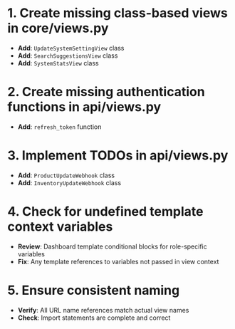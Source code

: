 # 1. Create missing class-based views in core/views.py
- **Add**: `UpdateSystemSettingView` class
- **Add**: `SearchSuggestionsView` class  
- **Add**: `SystemStatsView` class

# 2. Create missing authentication functions in api/views.py
- **Add**: `refresh_token` function

# 3. Implement TODOs in api/views.py
- **Add**: `ProductUpdateWebhook` class
- **Add**: `InventoryUpdateWebhook` class

# 4. Check for undefined template context variables
- **Review**: Dashboard template conditional blocks for role-specific variables
- **Fix**: Any template references to variables not passed in view context

# 5. Ensure consistent naming
- **Verify**: All URL name references match actual view names
- **Check**: Import statements are complete and correct
